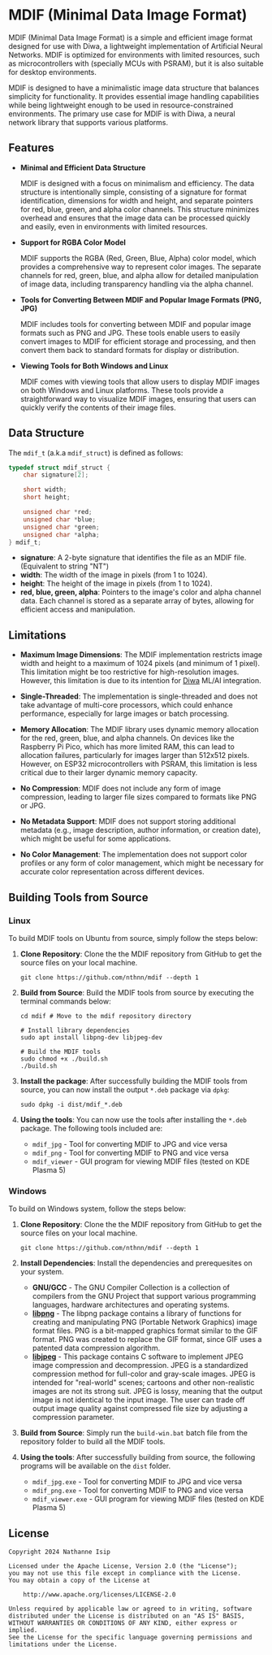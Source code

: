 # MDIF (Minimal Data Image Format)

MDIF (Minimal Data Image Format) is a simple and efficient image format designed for use with Diwa, a lightweight implementation of Artificial Neural Networks. MDIF is optimized for environments with limited resources, such as microcontrollers with (specially MCUs with PSRAM), but it is also suitable for desktop environments.

MDIF is designed to have a minimalistic image data structure that balances simplicity for functionality. It provides essential image handling capabilities while being lightweight enough to be used in resource-constrained environments. The primary use case for MDIF is with Diwa, a neural network library that supports various platforms.

## Features

- **Minimal and Efficient Data Structure**

    MDIF is designed with a focus on minimalism and efficiency. The data structure is intentionally simple, consisting of a signature for format identification, dimensions for width and height, and separate pointers for red, blue, green, and alpha color channels. This structure minimizes overhead and ensures that the image data can be processed quickly and easily, even in environments with limited resources.

- **Support for RGBA Color Model**

    MDIF supports the RGBA (Red, Green, Blue, Alpha) color model, which provides a comprehensive way to represent color images. The separate channels for red, green, blue, and alpha allow for detailed manipulation of image data, including transparency handling via the alpha channel.

- **Tools for Converting Between MDIF and Popular Image Formats (PNG, JPG)**

    MDIF includes tools for converting between MDIF and popular image formats such as PNG and JPG. These tools enable users to easily convert images to MDIF for efficient storage and processing, and then convert them back to standard formats for display or distribution.

- **Viewing Tools for Both Windows and Linux**

    MDIF comes with viewing tools that allow users to display MDIF images on both Windows and Linux platforms. These tools provide a straightforward way to visualize MDIF images, ensuring that users can quickly verify the contents of their image files.

## Data Structure

The `mdif_t` (a.k.a `mdif_struct`) is defined as follows:

```c
typedef struct mdif_struct {
    char signature[2];

    short width;
    short height;

    unsigned char *red;
    unsigned char *blue;
    unsigned char *green;
    unsigned char *alpha;
} mdif_t;
```

- **signature**: A 2-byte signature that identifies the file as an MDIF file. (Equivalent to string "NT")
- **width**: The width of the image in pixels (from 1 to 1024).
- **height**: The height of the image in pixels (from 1 to 1024).
- **red, blue, green, alpha**: Pointers to the image's color and alpha channel data. Each channel is stored as a separate array of bytes, allowing for efficient access and manipulation.

## Limitations

- **Maximum Image Dimensions**: The MDIF implementation restricts image width and height to a maximum of 1024 pixels (and minimum of 1 pixel). This limitation might be too restrictive for high-resolution images. However, this limitation is due to its intention for [Diwa](https://github.com/nthnn/diwa) ML/AI integration.

- **Single-Threaded**: The implementation is single-threaded and does not take advantage of multi-core processors, which could enhance performance, especially for large images or batch processing.

- **Memory Allocation**: The MDIF library uses dynamic memory allocation for the red, green, blue, and alpha channels. On devices like the Raspberry Pi Pico, which has more limited RAM, this can lead to allocation failures, particularly for images larger than 512x512 pixels. However, on ESP32 microcontrollers with PSRAM, this limitation is less critical due to their larger dynamic memory capacity.

- **No Compression**: MDIF does not include any form of image compression, leading to larger file sizes compared to formats like PNG or JPG.

- **No Metadata Support**: MDIF does not support storing additional metadata (e.g., image description, author information, or creation date), which might be useful for some applications.

- **No Color Management**: The implementation does not support color profiles or any form of color management, which might be necessary for accurate color representation across different devices.

## Building Tools from Source

### Linux

To build MDIF tools on Ubuntu from source, simply follow the steps below:

1. **Clone Repository**: Clone the the MDIF repository from GitHub to get the source files on your local machine.

    ```shell
    git clone https://github.com/nthnn/mdif --depth 1
    ```

2. **Build from Source**: Build the MDIF tools from source by executing the terminal commands below:

    ```shell
    cd mdif # Move to the mdif repository directory

    # Install library dependencies
    sudo apt install libpng-dev libjpeg-dev

    # Build the MDIF tools
    sudo chmod +x ./build.sh
    ./build.sh
    ```

3. **Install the package**: After successfully building the MDIF tools from source, you can now install the output `*.deb` package via `dpkg`:

    ```shell
    sudo dpkg -i dist/mdif_*.deb
    ```

4. **Using the tools**: You can now use the tools after installing the `*.deb` package. The following tools included are:

    - `mdif_jpg` - Tool for converting MDIF to JPG and vice versa
    - `mdif_png` - Tool for converting MDIF to PNG and vice versa
    - `mdif_viewer` - GUI program for viewing MDIF files (tested on KDE Plasma 5)

### Windows

To build on Windows system, follow the steps below:

1. **Clone Repository**: Clone the the MDIF repository from GitHub to get the source files on your local machine.

    ```shell
    git clone https://github.com/nthnn/mdif --depth 1
    ```

2. **Install Dependencies**: Install the dependencies and prerequesites on your system.

    - **GNU/GCC** - The GNU Compiler Collection is a collection of compilers from the GNU Project that support various programming languages, hardware architectures and operating systems.
    - **[libpng](https://gnuwin32.sourceforge.net/packages/libpng.htm)** - The libpng package contains a library of functions for creating and manipulating PNG (Portable Network Graphics) image format files. PNG is a bit-mapped graphics format similar to the GIF format. PNG was created to replace the GIF format, since GIF uses a patented data compression algorithm.
    - **[libjpeg](https://gnuwin32.sourceforge.net/packages/jpeg.htm)** - This package contains C software to implement JPEG image compression and decompression. JPEG is a standardized compression method for full-color and gray-scale images. JPEG is intended for "real-world" scenes; cartoons and other non-realistic images are not its strong suit. JPEG is lossy, meaning that the output image is not identical to the input image. The user can trade off output image quality against compressed file size by adjusting a compression parameter.

3. **Build from Source**: Simply run the `build-win.bat` batch file from the repository folder to build all the MDIF tools.

4. **Using the tools**: After successfully building from source, the following programs will be available on the `dist` folder.

    - `mdif_jpg.exe` - Tool for converting MDIF to JPG and vice versa
    - `mdif_png.exe` - Tool for converting MDIF to PNG and vice versa
    - `mdif_viewer.exe` - GUI program for viewing MDIF files (tested on KDE Plasma 5)

## License

```
Copyright 2024 Nathanne Isip

Licensed under the Apache License, Version 2.0 (the "License");
you may not use this file except in compliance with the License.
You may obtain a copy of the License at

    http://www.apache.org/licenses/LICENSE-2.0

Unless required by applicable law or agreed to in writing, software
distributed under the License is distributed on an "AS IS" BASIS,
WITHOUT WARRANTIES OR CONDITIONS OF ANY KIND, either express or implied.
See the License for the specific language governing permissions and
limitations under the License.
```